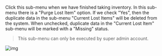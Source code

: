 Click this sub-menu when we have finished taking inventory. In this sub-menu there is a "Purge Lost Item" option. If we check "Yes", then the duplicate data in the sub-menu "Current Lost Items" will be deleted from the system. When unchecked, duplicate data in the "Current Lost Item" sub-menu will be marked with a "Missing" status.

> This sub-menu can only be executed by super admin account.

![img](https://lh5.googleusercontent.com/ss_tMmYFvYeVGLAwHeo8OyPfpq-JdetceLqbMXgJ85gnrSmyKIRgEAhultg5MgkFXlC3ZQfRQO8OL2KfdClnXoFWw3NjIBrgGa8MYoOXDE7aeu_SgqA0szOBCa8eYTYw8NoLcCpU)

